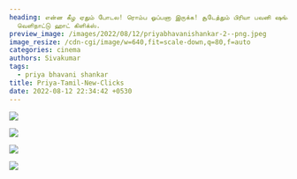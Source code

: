 ```yaml
---
heading: என்ன கீழ ஏதும் போடல! ரொம்ப ஓப்பனா இருக்க! சூடேத்தும் பிரியா பவனி ஷங்கர்
  வெளிநாட்டு ஹாட் கிளிக்ஸ்.
preview_image: /images/2022/08/12/priyabhavanishankar-2--png.jpeg
image_resize: /cdn-cgi/image/w=640,fit=scale-down,q=80,f=auto
categories: cinema
authors: Sivakumar
tags:
  - priya bhavani shankar
title: Priya-Tamil-New-Clicks
date: 2022-08-12 22:34:42 +0530
---
```

![](/images/2022/08/12/pbs6.jpeg)

![](/images/2022/08/12/pbs4.jpeg)

![](/images/2022/08/12/pbs.jpeg)

![](/images/2022/08/12/pbs2.jpeg)